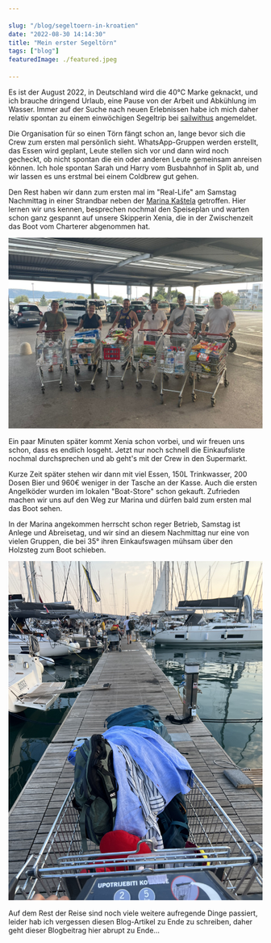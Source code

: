 ```yaml
---

slug: "/blog/segeltoern-in-kroatien"
date: "2022-08-30 14:14:30"
title: "Mein erster Segeltörn"
tags: ["blog"]
featuredImage: ./featured.jpeg

---
```


Es ist der August 2022, in Deutschland wird die 40°C Marke geknackt, und ich brauche dringend Urlaub, eine Pause von der Arbeit und Abkühlung im Wasser. Immer auf der Suche nach neuen Erlebnissen habe ich mich daher relativ spontan zu einem einwöchigen Segeltrip bei [sailwithus](https://www.sailwithus.de/) angemeldet.

Die Organisation für so einen Törn fängt schon an, lange bevor sich die Crew zum ersten mal persönlich sieht. WhatsApp-Gruppen werden erstellt, das Essen wird geplant, Leute stellen sich vor und dann wird noch gecheckt, ob nicht spontan die ein oder anderen Leute gemeinsam anreisen können. Ich hole spontan Sarah und Harry vom Busbahnhof in Split ab, und wir lassen es uns erstmal bei einem Coldbrew gut gehen.

Den Rest haben wir dann zum ersten mal im "Real-Life" am Samstag Nachmittag in einer Strandbar neben der [Marina Kaštela](https://www.marina-kastela.hr/) getroffen. Hier lernen wir uns kennen, besprechen nochmal den Speiseplan und warten schon ganz gespannt auf unsere Skipperin Xenia, die in der Zwischenzeit das Boot vom Charterer abgenommen hat.

![die-einkaufscrew](./die-einkaufscrew.jpg)

Ein paar Minuten später kommt Xenia schon vorbei, und wir freuen uns schon, dass es endlich losgeht. Jetzt nur noch schnell die Einkaufsliste nochmal durchsprechen und ab geht's mit der Crew in den Supermarkt.

Kurze Zeit später stehen wir dann mit viel Essen, 150L Trinkwasser, 200 Dosen Bier und 960€ weniger in der Tasche an der Kasse. Auch die ersten Angelköder wurden im lokalen "Boat-Store" schon gekauft. Zufrieden machen wir uns auf den Weg zur Marina und dürfen bald zum ersten mal das Boot sehen.

In der Marina angekommen herrscht schon reger Betrieb, Samstag ist Anlege und Abreisetag, und wir sind an diesem Nachmittag nur eine von vielen Gruppen, die bei 35° ihren Einkaufswagen mühsam über den Holzsteg zum Boot schieben.

![einkaufswagen-auf-steg](./einkaufswagen-auf-steg.jpeg)

Auf dem Rest der Reise sind noch viele weitere aufregende Dinge passiert, leider hab ich vergessen diesen Blog-Artikel zu Ende zu schreiben, daher geht dieser Blogbeitrag hier abrupt zu Ende...
